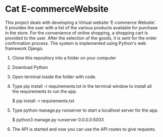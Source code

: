 # Cat E-commerceWebsite
This project deals with developing a Virtual website ‘E-commerce Website’. It provides the user with a list of the various products available for purchase in the store. For the convenience of online shopping, a shopping cart is provided to the user. After the selection of the goods, it is sent for the order confirmation process. The system is implemented using Python's web framework Django.

1. Clone this repository into a folder on your computer
2. Download Python
3. Open terminal inside the folder with code.
4. Type pip install -r requirements.txt in the terminal window to install all the requirements to run the app.
   
   $ pip install -r requirements.txt
6. Type python manage.py runserver to start a localhost server for the app.

   $ python3 manage.py runserver 0.0.0.0:5003
   
8. The API is started and now you can use the API routes to give requests.
